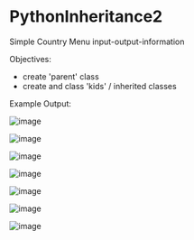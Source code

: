 # PythonInheritance2
Simple Country Menu input-output-information


Objectives:
- create 'parent' class
- create and class 'kids' / inherited classes

Example Output:

![image](https://user-images.githubusercontent.com/97081479/180940923-844d397f-56f2-45d3-983e-e195f69e53b8.png)

![image](https://user-images.githubusercontent.com/97081479/180941010-b2a465e3-f0cb-4672-a37d-010cb77693f1.png)

![image](https://user-images.githubusercontent.com/97081479/180941078-e1879317-ae37-4964-9007-050f7748b114.png)

![image](https://user-images.githubusercontent.com/97081479/180941153-032386e0-dd81-4a3b-bb7c-d73b84e7293e.png)

![image](https://user-images.githubusercontent.com/97081479/180941233-6db5dea3-d940-4de7-a3ff-2d7e93b71f0b.png)

![image](https://user-images.githubusercontent.com/97081479/180941293-456d4d66-0b28-47d8-aab5-1108f92e8df5.png)

![image](https://user-images.githubusercontent.com/97081479/180941344-63f5a858-1fe6-4ded-818f-21c26ef0de90.png)

